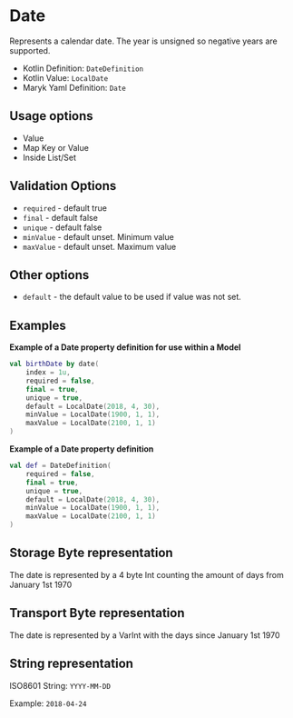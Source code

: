 # Date
Represents a calendar date. The year is unsigned so negative years are supported.

- Kotlin Definition: `DateDefinition`
- Kotlin Value: `LocalDate`
- Maryk Yaml Definition: `Date`

## Usage options
- Value
- Map Key or Value
- Inside List/Set

## Validation Options
- `required` - default true
- `final` - default false
- `unique` - default false
- `minValue` - default unset. Minimum value
- `maxValue` - default unset. Maximum value

## Other options
- `default` - the default value to be used if value was not set.

## Examples

**Example of a Date property definition for use within a Model**
```kotlin
val birthDate by date(
    index = 1u,
    required = false,
    final = true,
    unique = true,
    default = LocalDate(2018, 4, 30),
    minValue = LocalDate(1900, 1, 1),
    maxValue = LocalDate(2100, 1, 1)
)
```

**Example of a Date property definition**
```kotlin
val def = DateDefinition(
    required = false,
    final = true,
    unique = true,
    default = LocalDate(2018, 4, 30),
    minValue = LocalDate(1900, 1, 1),
    maxValue = LocalDate(2100, 1, 1)
)
```

## Storage Byte representation
The date is represented by a 4 byte Int counting the amount of days from January 1st 1970

## Transport Byte representation
The date is represented by a VarInt with the days since January 1st 1970

## String representation
ISO8601 String: `YYYY-MM-DD`

Example: `2018-04-24`
